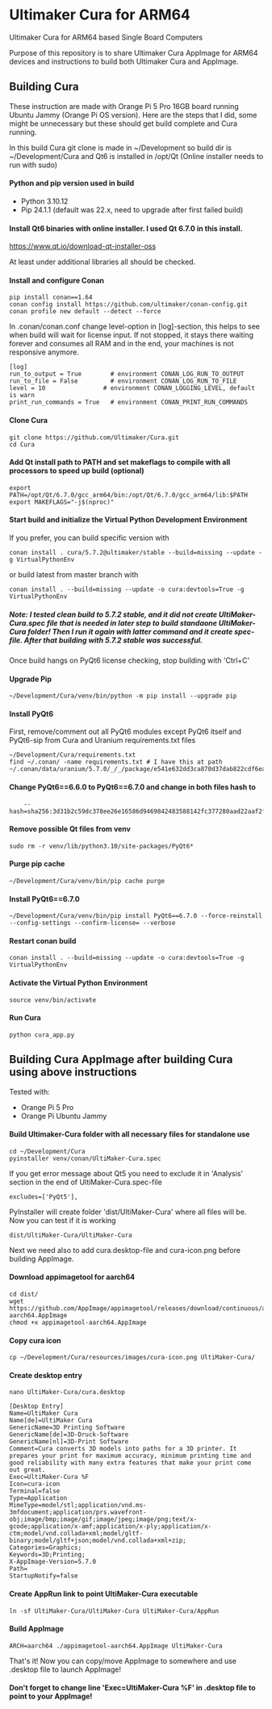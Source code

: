 # Ultimaker Cura for ARM64
Ultimaker Cura for ARM64 based Single Board Computers

Purpose of this repository is to share Ultimaker Cura AppImage for ARM64 devices and instructions to build both Ultimaker Cura and AppImage.


## Building Cura

These instruction are made with Orange Pi 5 Pro 16GB board running Ubuntu Jammy (Orange Pi OS version). Here are the steps that I did, some might be unnecessary but these should get build complete and Cura running.

In this build Cura git clone is made in ~/Development so build dir is ~/Development/Cura and Qt6 is installed in /opt/Qt (Online installer needs to run with sudo)

#### Python and pip version used in build
- Python 3.10.12
- Pip 24.1.1 (default was 22.x, need to upgrade after first failed build)

#### Install Qt6 binaries with online installer. I used Qt 6.7.0 in this install.
https://www.qt.io/download-qt-installer-oss

At least under additional libraries all should be checked.

#### Install and configure Conan
```
pip install conan==1.64
conan config install https://github.com/ultimaker/conan-config.git
conan profile new default --detect --force
```

In .conan/conan.conf change level-option in [log]-section, this helps to see when build will wait for license input. If not stopped, it stays there waiting forever and consumes all RAM and in the end, your machines is not responsive anymore.
```
[log]
run_to_output = True        # environment CONAN_LOG_RUN_TO_OUTPUT
run_to_file = False         # environment CONAN_LOG_RUN_TO_FILE
level = 10                # environment CONAN_LOGGING_LEVEL, default is warn
print_run_commands = True   # environment CONAN_PRINT_RUN_COMMANDS
```

#### Clone Cura
```
git clone https://github.com/Ultimaker/Cura.git
cd Cura
```

#### Add Qt install path to PATH and set makeflags to compile with all processors to speed up build (optional)
```
export PATH=/opt/Qt/6.7.0/gcc_arm64/bin:/opt/Qt/6.7.0/gcc_arm64/lib:$PATH
export MAKEFLAGS="-j$(nproc)"
```

#### Start build and initialize the Virtual Python Development Environment
If you prefer, you can build specific version with
```
conan install . cura/5.7.2@ultimaker/stable --build=missing --update -g VirtualPythonEnv
```
or build latest from master branch with
```
conan install . --build=missing --update -o cura:devtools=True -g VirtualPythonEnv
```
##### Note: I tested clean build to 5.7.2 stable, and it did not create UltiMaker-Cura.spec file that is needed in later step to build standaone UltiMaker-Cura folder! Then I run it again with latter command and it create spec-file. After that building with 5.7.2 stable was successful.

Once build hangs on PyQt6 license checking, stop building with 'Ctrl+C'

#### Upgrade Pip
```
~/Development/Cura/venv/bin/python -m pip install --upgrade pip
```

#### Install PyQt6

First, remove/comment out all PyQt6 modules except PyQt6 itself and PyQt6-sip from Cura and Uranium requirements.txt files
```
~/Development/Cura/requirements.txt
find ~/.conan/ -name requirements.txt # I have this at path ~/.conan/data/uranium/5.7.0/_/_/package/e541e632dd3ca870d37dab822cdf6eaa3df15dca/pip_requirements/requirements.txt
```

#### Change PyQt6==6.6.0 to PyQt6==6.7.0 and change in both files hash to
```
    --hash=sha256:3d31b2c59dc378ee26e16586d9469842483588142fc377280aad22aaf2fa6235
```

#### Remove possible Qt files from venv
```
sudo rm -r venv/lib/python3.10/site-packages/PyQt6*
```

#### Purge pip cache
```
~/Development/Cura/venv/bin/pip cache purge
```

#### Install PyQt6==6.7.0
```
~/Development/Cura/venv/bin/pip install PyQt6==6.7.0 --force-reinstall --config-settings --confirm-license= --verbose
```

#### Restart conan build
```
conan install . --build=missing --update -o cura:devtools=True -g VirtualPythonEnv
```

#### Activate the Virtual Python Environment
```
source venv/bin/activate
```

#### Run Cura
```
python cura_app.py
```

## Building Cura AppImage after building Cura using above instructions

Tested with:
- Orange Pi 5 Pro
- Orange Pi Ubuntu Jammy

#### Build Ultimaker-Cura folder with all necessary files for standalone use
```
cd ~/Development/Cura
pyinstaller venv/conan/UltiMaker-Cura.spec
```
If you get error message about Qt5 you need to exclude it in 'Analysis' section in the end of UltiMaker-Cura.spec-file
```
excludes=['PyQt5'],
```

PyInstaller will create folder 'dist/UltiMaker-Cura' where all files will be. Now you can test if it is working
```
dist/UltiMaker-Cura/UltiMaker-Cura
```

Next we need also to add cura.desktop-file and cura-icon.png before building AppImage.

#### Download appimagetool for aarch64
```
cd dist/
wget https://github.com/AppImage/appimagetool/releases/download/continuous/appimagetool-aarch64.AppImage
chmod +x appimagetool-aarch64.AppImage
```

#### Copy cura icon
```
cp ~/Development/Cura/resources/images/cura-icon.png UltiMaker-Cura/
```

#### Create desktop entry
```
nano UltiMaker-Cura/cura.desktop
```

```
[Desktop Entry]
Name=UltiMaker Cura
Name[de]=UltiMaker Cura
GenericName=3D Printing Software
GenericName[de]=3D-Druck-Software
GenericName[nl]=3D-Print Software
Comment=Cura converts 3D models into paths for a 3D printer. It prepares your print for maximum accuracy, minimum printing time and good reliability with many extra features that make your print come out great.
Exec=UltiMaker-Cura %F
Icon=cura-icon
Terminal=false
Type=Application
MimeType=model/stl;application/vnd.ms-3mfdocument;application/prs.wavefront-obj;image/bmp;image/gif;image/jpeg;image/png;text/x-gcode;application/x-amf;application/x-ply;application/x-ctm;model/vnd.collada+xml;model/gltf-binary;model/gltf+json;model/vnd.collada+xml+zip;
Categories=Graphics;
Keywords=3D;Printing;
X-AppImage-Version=5.7.0
Path=
StartupNotify=false
```

#### Create AppRun link to point UltiMaker-Cura executable
```
ln -sf UltiMaker-Cura/UltiMaker-Cura UltiMaker-Cura/AppRun
```

#### Build AppImage
```
ARCH=aarch64 ./appimagetool-aarch64.AppImage UltiMaker-Cura
```

That's it! Now you can copy/move AppImage to somewhere and use .desktop file to launch AppImage!
#### Don't forget to change line 'Exec=UltiMaker-Cura %F' in .desktop file to point to your AppImage!
